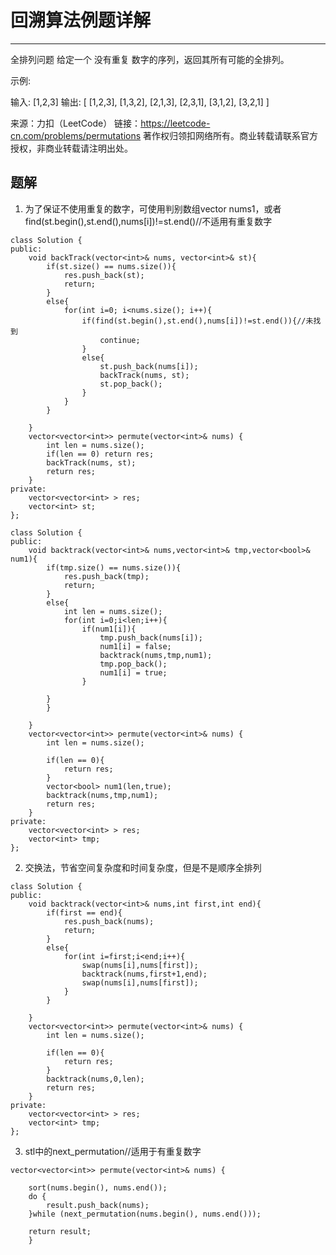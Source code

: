 # 回溯算法例题详解
***
全排列问题
给定一个 没有重复 数字的序列，返回其所有可能的全排列。

示例:

输入: [1,2,3]
输出:
[
  [1,2,3],
  [1,3,2],
  [2,1,3],
  [2,3,1],
  [3,1,2],
  [3,2,1]
]

来源：力扣（LeetCode）
链接：https://leetcode-cn.com/problems/permutations
著作权归领扣网络所有。商业转载请联系官方授权，非商业转载请注明出处。
## 题解
1. 为了保证不使用重复的数字，可使用判别数组vector<bool> nums1，或者find(st.begin(),st.end(),nums[i])!=st.end()//不适用有重复数字
```language
class Solution {
public:
    void backTrack(vector<int>& nums, vector<int>& st){
        if(st.size() == nums.size()){
            res.push_back(st);
            return;
        }
        else{
            for(int i=0; i<nums.size(); i++){
                if(find(st.begin(),st.end(),nums[i])!=st.end()){//未找到
                    continue;
                }                    
                else{
                    st.push_back(nums[i]);
                    backTrack(nums, st);
                    st.pop_back();
                }
            }
        }
            
    }
    vector<vector<int>> permute(vector<int>& nums) {
        int len = nums.size();
        if(len == 0) return res;
        backTrack(nums, st);
        return res;
    }
private:
    vector<vector<int> > res;
    vector<int> st;
};
```
```language
class Solution {
public:
    void backtrack(vector<int>& nums,vector<int>& tmp,vector<bool>& num1){
        if(tmp.size() == nums.size()){
            res.push_back(tmp);
            return;
        }
        else{
            int len = nums.size();
            for(int i=0;i<len;i++){
                if(num1[i]){
                    tmp.push_back(nums[i]);
                    num1[i] = false;
                    backtrack(nums,tmp,num1);
                    tmp.pop_back();
                    num1[i] = true;
                }
                
        }
        }
        
    }
    vector<vector<int>> permute(vector<int>& nums) {
        int len = nums.size();
        
        if(len == 0){
            return res;
        }
        vector<bool> num1(len,true);
        backtrack(nums,tmp,num1);
        return res;
    }
private:
    vector<vector<int> > res;
    vector<int> tmp;
};
```
2. 交换法，节省空间复杂度和时间复杂度，但是不是顺序全排列
```language
class Solution {
public:
    void backtrack(vector<int>& nums,int first,int end){
        if(first == end){
            res.push_back(nums);
            return;
        }
        else{
            for(int i=first;i<end;i++){
                swap(nums[i],nums[first]); 
                backtrack(nums,first+1,end);
                swap(nums[i],nums[first]);    
            }
        }
        
    }
    vector<vector<int>> permute(vector<int>& nums) {
        int len = nums.size();
        
        if(len == 0){
            return res;
        }
        backtrack(nums,0,len);
        return res;
    }
private:
    vector<vector<int> > res;
    vector<int> tmp;
};
```

3. stl中的next_permutation//适用于有重复数字
```language
vector<vector<int>> permute(vector<int>& nums) {
        
    sort(nums.begin(), nums.end());
    do {
        result.push_back(nums);
    }while (next_permutation(nums.begin(), nums.end()));

    return result;
    }

```


